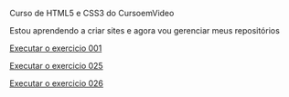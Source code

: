Curso de HTML5 e CSS3 do CursoemVideo 

 Estou aprendendo a criar sites e agora vou gerenciar meus repositórios

 <a href="https://httpsbru.github.io/html-css/Exercicios/ex002/index.html">Executar o exercicio 001 </a>

 <a href="https://httpsbru.github.io/html-css/Exercicios/ex025/form003.html">Executar o exercicio 025 </a>

 <a href="https://httpsbru.github.io/html-css/Exercicios/ex026/mq002/index.html">Executar o exercicio 026 </a>
